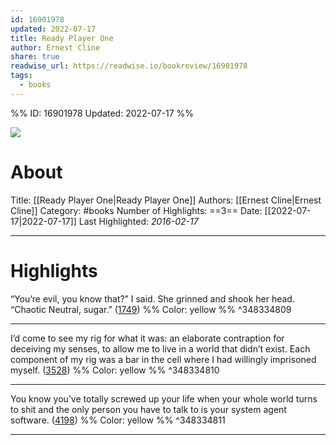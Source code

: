 ```yaml
---
id: 16901978
updated: 2022-07-17
title: Ready Player One
author: Ernest Cline
share: true
readwise_url: https://readwise.io/bookreview/16901978
tags:
  - books
---
```


%%
ID: 16901978
Updated: 2022-07-17
%%

![]( https://images-na.ssl-images-amazon.com/images/I/51hD3F53GXL._SL500_.jpg)

# About
Title: [[Ready Player One|Ready Player One]]
Authors: [[Ernest Cline|Ernest Cline]]
Category: #books
Number of Highlights: ==3==
Date: [[2022-07-17|2022-07-17]]
Last Highlighted: *2016-02-17*

---

# Highlights

“You’re evil, you know that?” I said. She grinned and shook her head. “Chaotic Neutral, sugar.” ([1749](https://readwise.io/to_kindle?action=open&asin=B004J4WKUQ&location=1749)) %% Color: yellow %% ^348334809

---
I’d come to see my rig for what it was: an elaborate contraption for deceiving my senses, to allow me to live in a world that didn’t exist. Each component of my rig was a bar in the cell where I had willingly imprisoned myself. ([3528](https://readwise.io/to_kindle?action=open&asin=B004J4WKUQ&location=3528)) %% Color: yellow %% ^348334810

---
You know you’ve totally screwed up your life when your whole world turns to shit and the only person you have to talk to is your system agent software. ([4198](https://readwise.io/to_kindle?action=open&asin=B004J4WKUQ&location=4198)) %% Color: yellow %% ^348334811

---